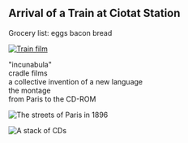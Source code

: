 ## Arrival of a Train at Ciotat Station

Grocery list:
eggs
bacon
bread

[![Train film](https://i.ytimg.com/vi/J7laguPTT-Q/maxresdefault.jpg)]([(https://www.youtube.com/watch?v=J7laguPTT-Q)https://www.youtube.com/watch?v=J7laguPTT-Q])

"incunabula"  
cradle films  
a collective invention of a new language  
the montage  
from Paris to the CD-ROM  

![The streets of Paris in 1896](https://www.thecinetourist.net/uploads/7/0/9/9/7099213/vlcsnap-2020-02-14-11h39m50s254_orig.png)

![A stack of CDs](https://lh3.googleusercontent.com/proxy/_d1Rm3tURZg8cCJdcHJdMJGG9cPc5wbx41duWnfULBTUA21q38ht0n7FSlLqAwpLh5uJSKca0-NZFPClc1pHV7Q)
